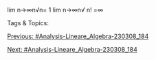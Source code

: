 lim
n→∞n√n= 1
lim
n→∞n√
n! =∞

   Tags & Topics:
   

[Previous: #Analysis-Lineare_Algebra-230308_184](Analysis-Lineare_Algebra-230308_184.md)

[Next: #Analysis-Lineare_Algebra-230308_184](Analysis-Lineare_Algebra-230308_184.md)